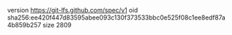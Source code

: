 version https://git-lfs.github.com/spec/v1
oid sha256:ee420f447d83595abee093c130f373533bbc0e525f08c1ee8edf87a4b859b257
size 2809
